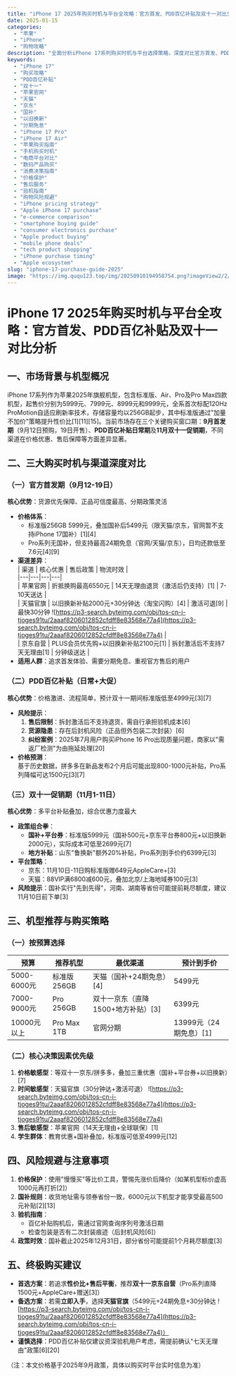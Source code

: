 ```yaml
---
title: "iPhone 17 2025年购买时机与平台全攻略：官方首发、PDD百亿补贴及双十一对比分析"
date: 2025-01-15
categories:
  - "苹果"
  - "iPhone"
  - "购物攻略"
description: "全面分析iPhone 17系列购买时机与平台选择策略，深度对比官方首发、PDD百亿补贴、双十一促销三大购买窗口期，提供价格预测、风险规避及渠道优劣势分析，助你找到最优购机方案。"
keywords:
  - "iPhone 17"
  - "购买攻略"
  - "PDD百亿补贴"
  - "双十一"
  - "苹果官网"
  - "天猫"
  - "京东"
  - "国补"
  - "以旧换新"
  - "分期免息"
  - "iPhone 17 Pro"
  - "iPhone 17 Air"
  - "苹果购买指南"
  - "手机购买时机"
  - "电商平台对比"
  - "数码产品购买"
  - "消费决策指南"
  - "价格保护"
  - "售后服务"
  - "验机指南"
  - "购物风险规避"
  - "iPhone pricing strategy"
  - "Apple iPhone 17 purchase"
  - "e-commerce comparison"
  - "smartphone buying guide"
  - "consumer electronics purchase"
  - "Apple product buying"
  - "mobile phone deals"
  - "tech product shopping"
  - "iPhone purchase timing"
  - "Apple ecosystem"
slug: "iphone-17-purchase-guide-2025"
image: "https://img.ququ123.top/img/20250910194958754.png?imageView2/2/w/900/h/480"
---
```


# iPhone 17 2025年购买时机与平台全攻略：官方首发、PDD百亿补贴及双十一对比分析

## 一、市场背景与机型概况
iPhone 17系列作为苹果2025年旗舰机型，包含标准版、Air、Pro及Pro Max四款机型，起售价分别为5999元、7999元、8999元和9999元，全系首次标配120Hz ProMotion自适应刷新率技术，存储容量均以256GB起步，其中标准版通过"加量不加价"策略提升性价比[1][11][15]。当前市场存在三个关键购买窗口期：**9月首发期**（9月12日预购，19日开售）、**PDD百亿补贴日常期**及**11月双十一促销期**，不同渠道在价格优惠、售后保障等方面差异显著。

## 二、三大购买时机与渠道深度对比

### （一）官方首发期（9月12-19日）
**核心优势**：货源优先保障、正品可信度最高、分期政策灵活  
- **价格体系**：  
  - 标准版256GB 5999元，叠加国补后5499元（限天猫/京东，官网暂不支持iPhone 17国补）[1][4]  
  - Pro系列无国补，但支持最高24期免息（官网/天猫/京东），日均还款低至7.6元[4][9]  
- **渠道差异**：  
  | 渠道 | 核心优惠 | 售后政策 | 物流时效 |  
  |---|---|---|---|  
  | 苹果官网 | 折抵换购最高6550元 | 14天无理由退货（激活后仍支持）[1] | 7-10天送达 |  
  | 天猫官旗 | 以旧换新补贴2000元+30分钟达（淘宝闪购）[4] | 激活可退[9] | 最快30分钟 ![https://p3-search.byteimg.com/obj/tos-cn-i-tjoges91tu/2aaaf8206012852cfdff8e83568e77a4](https://p3-search.byteimg.com/obj/tos-cn-i-tjoges91tu/2aaaf8206012852cfdff8e83568e77a4) |  
  | 京东自营 | PLUS会员优先购+以旧换新补贴2100元[1] | 拆封激活后不支持7天无理由[1] | 分钟级送达 |  
- **适用人群**：追求首发体验、需要分期免息、重视官方售后的用户  

### （二）PDD百亿补贴（日常+大促）
**核心优势**：价格激进、流程简单，预计双十一期间标准版低至4999元[3][7]  
- **风险提示**：  
  1. **售后限制**：拆封激活后不支持退货，需自行承担验机成本[6]  
  2. **货源隐患**：存在后封机风险（正品但外包装二次封装）[6]  
  3. **纠纷案例**：2025年7月用户购买iPhone 16 Pro出现质量问题，商家以"需返厂检测"为由拖延处理[20]  
- **价格预测**：  
  基于历史数据，拼多多在新品发布2个月后可能出现800-1000元补贴，Pro系列降幅可达1500元[3][7]  

### （三）双十一促销期（11月1-11日）
**核心优势**：多平台补贴叠加，综合优惠力度最大  
- **政策组合拳**：  
  - **国补+平台券**：标准版5999元（国补500元+京东平台券800元+以旧换新2000元），实际成本可低至2699元[7]  
  - **地方补贴**：山东"鲁换新"额外20%补贴，Pro系列到手价约6399元[3]  
- **平台策略**：  
  - 京东：11月10日-11日购标准版赠649元AppleCare+[3]  
  - 天猫：88VIP满6800减600元，叠加北京/上海地域券100元[3]  
- **风险提示**：国补实行"先到先得"，河南、湖南等省份可能提前耗尽额度，建议11月10日前下单[3]  

## 三、机型推荐与购买策略

### （一）按预算选择
| 预算 | 推荐机型 | 最优渠道 | 预计到手价 |  
|---|---|---|---|  
| 5000-6000元 | 标准版256GB | 天猫（国补+24期免息）[4] | 5499元 |  
| 7000-9000元 | Pro 256GB | 双十一京东（直降1500+地方补贴）[3] | 6399元 |  
| 10000元以上 | Pro Max 1TB | 官网分期 | 13999元（24期免息）[1] |  

### （二）核心决策因素优先级
1. **价格敏感型**：等双十一京东/拼多多，叠加三重优惠（国补+平台券+以旧换新）[7]  
2. **时间敏感型**：天猫官旗（30分钟达+激活可退） ![https://p3-search.byteimg.com/obj/tos-cn-i-tjoges91tu/2aaaf8206012852cfdff8e83568e77a4](https://p3-search.byteimg.com/obj/tos-cn-i-tjoges91tu/2aaaf8206012852cfdff8e83568e77a4)  
3. **售后敏感型**：苹果官网（14天无理由+全球联保）[1]  
4. **学生群体**：教育优惠+国补叠加，标准版可低至4999元[12]  

## 四、风险规避与注意事项
1. **价格保护**：使用"慢慢买"等比价工具，警惕先涨价后降价（如某机型标价虚高1000元再打折[2]）  
2. **国补规则**：收货地址需与领券省份一致，6000元以下机型才能享受最高500元补贴[2][13]  
3. **验机指南**：  
   - 百亿补贴购机后，需通过官网查询序列号激活日期  
   - 检查包装是否有二次封装痕迹（后封机风险[6]）  
4. **政策时效**：国补截止2025年12月31日，部分省份可能提前1个月耗尽额度[3]  

## 五、终极购买建议
- **首选方案**：若追求**性价比+售后平衡**，推荐**双十一京东自营**（Pro系列直降1500元+AppleCare+赠送[3]）  
- **备选方案**：若需**立即入手**，选择**天猫官旗**（5499元+24期免息+30分钟达 ![https://p3-search.byteimg.com/obj/tos-cn-i-tjoges91tu/2aaaf8206012852cfdff8e83568e77a4](https://p3-search.byteimg.com/obj/tos-cn-i-tjoges91tu/2aaaf8206012852cfdff8e83568e77a4)）  
- **谨慎选择**：PDD百亿补贴仅建议资深验机用户考虑，需提前确认"七天无理由"政策[6][20]  

（注：本文价格基于2025年9月政策，具体以购买时平台实时信息为准）